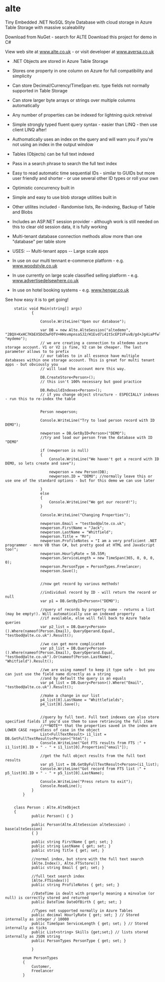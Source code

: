 # alte
Tiny Embedded .NET NoSQL Style Database with cloud storage in Azure Table Storage with massive scaleability

Download from NuGet - search for ALTE
Download this project for demo in C#

View web site at www.alte.co.uk - or visit developer at www.aversa.co.uk

- .NET Objects are stored in Azure Table Storage
- Stores one property in one column on Azure for full compatibility and simplicity
- Can store Decimal/Currency/TimeSpan etc. type fields not normally supported in Table Storage
- Can store larger byte arrays or strings over multiple columns automatically
- Any number of properties can be indexed for lightning quick retreival
- Simple strongly typed fluent query syntax - easier than LINQ - then use client LINQ after!
- Authomatically uses an index on the query and will warn you if you're not using an index in the output window
- Tables (Objects) can be full text indexed
- Pass in a search phrase to search the full text index
- Easy to read automatic time sequential IDs - similar to GUIDs but more user friendly and shorter - or use several other ID types or roll your own
- Optimistic concurrency built in
- Simple and easy to use blob storage utilities built in
- Other utilites included - Randomise lists, Re-indexing, Backup of Table and Blobs
- Includes an ASP.NET session provider - although work is still needed on this to clear old session data, it is fully working
- Multi-tenant database connection methods allow more than one "database" per table store

- USES:
-- Multi-tenant apps
-- Large scale apps

- In use on our multi tennant e-commerce platform - e.g. www.woodstyle.co.uk
- In use currently on large scale classified selling platform - e.g. www.advertisedelsewhere.co.uk
- In use on hotel booking systems - e.g. www.hengar.co.uk

See how easy it is to get going!


        static void Main(string[] args)
                {

                    Console.WriteLine("Open our database");

                    var DB = new Alte.AlteSession("altedemo", "2BQX+KxHC7KbEX5Dd3wFOTV+HHsvmpnsaSJ2/H1Evd7i41tScEP1VFuvB/gd+Jg4iaPfwlhyl2cNhtxip1fNhA==", "mydemo");
                    // we are creating a connection to altedemo azure storage account. V1 or V2 is fine, V2 can be cheaper. The last parameter allows to to prefix
                    // our tables to in all essence have multiple databases within one storage account. This is great for multi tenant apps - but obviously you
                    // will load the account more this way. 

                    DB.CreateStore<Person>();
                    // this isn't 100% necessary but good practice

                    DB.RebuildIndexes<Person>();
                    // if you change object structure - ESPECIALLY indexes - run this to re-index the table


                    Person newperson;

                    Console.WriteLine("Try to load person record with ID DEMO");

                    newperson = DB.GetByID<Person>("DEMO");
                    //try and load our person from the database with ID "DEMO"

                    if (newperson is null)
                    {
                        Console.WriteLine("We haven't got a record with ID DEMO, so lets create and save");

                        newperson = new Person(DB);
                        newperson.ID = "DEMO"; //normally leave this or use one of the standard options - but for this demo we can use later

                    }
                    else
                    {
                        Console.WriteLine("We got our record!");
                    }

                    Console.WriteLine("Changing Properties");

                    newperson.Email = "testbod@alte.co.uk";
                    newperson.FirstName = "Jack";
                    newperson.LastName = "Whitfield";
                    newperson.Title = "Mr";
                    newperson.ProfileNotes = "I am a very proficient .NET programmer - more VB than C#, but pretty good at HTML and JavaScript too!";
                    newperson.HourlyRate = 50.55M;
                    newperson.ServiceLength = new TimeSpan(365, 0, 0, 0, 0);
                    newperson.PersonType = PersonTypes.Freelancer;
                    newperson.Save();


                    //now get record by various methods!

                    //individual record by ID - will return the record or null
                    var p1 = DB.GetByID<Person>("DEMO");

                    //query of records by property name - returns a list (may be empty!). Will automatically use an indexed property
                    //if available, else will fall back to Azure Table queries
                    var p2_list = DB.Query<Person>().Where(nameof(Person.Email), QueryOperand.Equal, "testbod@alte.co.uk").Result();

                    //we can get more complicated
                    var p3_list = DB.Query<Person>().Where(nameof(Person.Email), QueryOperand.Equal, "testbod@alte.co.uk").Or(nameof(Person.LastName), "Whitfield").Result();

                    //we are using nameof to keep it type safe - but you can just use the field name directly as a string
                    //and by default the query is an equals
                    var p4_list = DB.Query<Person>().Where("Email", "testbod@alte.co.uk").Result();

                    //make a change in our list
                    p4_list[0].LastName = "Whittlefields";
                    p4_list[0].Save();


                    //query by full text. Full text indexes can also store specified fields if you'd use them to save retrieving the full item
                    //**NOTE** that the properties saved in the index are LOWER CASE regardless of case in the object
                    List<FullTextResult> i1_list = DB.GetFullTextResults<Person>("html");
                    Console.WriteLine("Got FTS results from FTS :" + i1_list[0].ID + " - " + i1_list[0].Properties["email"]);

                    //get the full object results from the full text results
                    var p5_list = DB.GetByFullTextResult<Person>(i1_list);
                    Console.WriteLine("Got record from FTS list :" + p5_list[0].ID + " - " + p5_list[0].LastName);

                    Console.WriteLine("Press return to exit");
                    Console.ReadLine();
                }
            }


        class Person : Alte.AlteObject
        {
                public Person() { }

                public Person(Alte.AlteSession alteSession) : base(alteSession)
                { }

                public string FirstName { get; set; }
                public string LastName { get; set; }
                public string Title { get; set; }

                //normal index, but store with the full text search
                [Alte.Index(), Alte.FTSstore()]
                public string Email { get; set; }

                //full text search index
                [Alte.FTSindex()]
                public string ProfileNotes { get; set; }

                //DateTime is dealt with properly meaning a minvalue (or null) is correctly stored and returned
                public DateTime DateOfBirth { get; set; }

                //Types not supported normally in Azure Tables
                public decimal HourlyRate { get; set; } // Stored internally as integer / 10000
                public TimeSpan ServiceLength { get; set; } // Stored internally as ticks
                public List<string> Skills {get;set;} // lists stored internally as JSON string
                public PersonTypes PersonType { get; set; }

                }

            enum PersonTypes
            {
                Customer,
                Freelancer
            }
